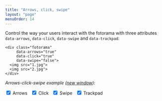 ```yaml
---
title: "Arrows, click, swipe"
layout: "page"
menuOrder: 14
---
```


Control the way your users interact with the fotorama with three attributes `data-arrows`, `data-click`, `data-swipe` and `data-trackpad`:

```
<div class="fotorama"
     data-arrows="true"
     data-click="true"
     data-swipe="false">
  <img src="1.jpg">
  <img src="2.jpg">
</div>
```

*Arrows-click-swipe example (<a href="/examples/arrows-click-swipe.html" target="_blank">new window</a>):*

<form class="js-set-options" data-fotorama="#slide-controls">
  <label><input type="checkbox" name="arrows" checked> Arrows</label>
  &nbsp;
  <label><input type="checkbox" name="click" checked> Click</label>
  &nbsp;
  <label><input type="checkbox" name="swipe" checked> Swipe</label>
  &nbsp;
  <label><input type="checkbox" name="trackpad" checked> Trackpad</label>
</form>

<!-- Fotorama -->
<div class="fotorama-wrap"><div class="fotorama"
     id="slide-controls"
     data-width="700"
     data-ratio="3/2">
	<a href="http://fotorama.s3.amazonaws.com/i/okonechnikov/1-lo.jpg"></a>
	<a href="http://fotorama.s3.amazonaws.com/i/okonechnikov/2-lo.jpg"></a>
	<a href="http://fotorama.s3.amazonaws.com/i/okonechnikov/9-lo.jpg"></a>
	<a href="http://fotorama.s3.amazonaws.com/i/okonechnikov/6-lo.jpg"></a>
	<a href="http://fotorama.s3.amazonaws.com/i/okonechnikov/5-lo.jpg"></a>
</div></div>